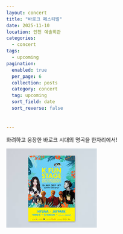 ```yaml
---
layout: concert
title: "바로크 페스티벌"
date: 2025-11-10
location: 인천 예술회관
categories:
  - concert
tags:
  - upcoming
pagination:
  enabled: true
  per_page: 6
  collection: posts
  category: concert
  tag: upcoming
  sort_field: date
  sort_reverse: false


---
```


화려하고 웅장한 바로크 시대의 명곡을 한자리에서!

![baroque](/assets/images/concert/2025-11-10-baroque-festival/poster.png)
